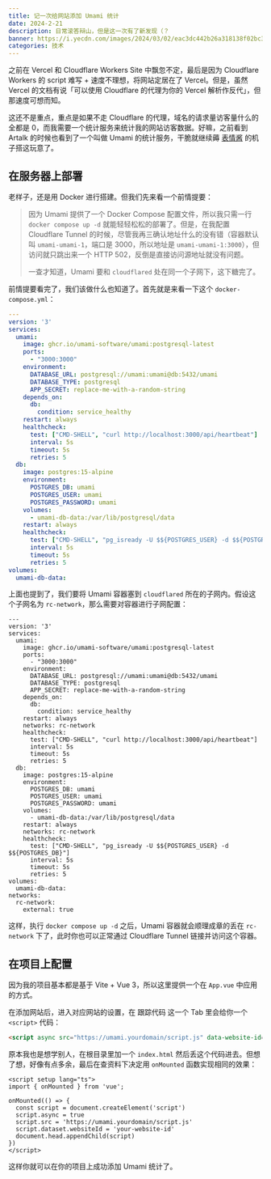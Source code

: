 ```yaml
---
title: 记一次给网站添加 Umami 统计
date: 2024-2-21
description: 日常滚答辩山，但是这一次有了新发现（？
banner: https://i.yecdn.com/images/2024/03/02/eac3dc442b26a318138f02bc3a3583cc.webp
categories: 技术
---
```


之前在 Vercel 和 Cloudflare Workers Site 中飘忽不定，最后是因为 Cloudflare Workers 的 script 难写 + 速度不理想，将网站定居在了 Vercel。但是，虽然 Vercel 的文档有说「可以使用 Cloudflare 的代理为你的 Vercel 解析作反代」，但那速度可想而知。

这还不是重点，重点是如果不走 Cloudflare 的代理，域名的请求量访客量什么的全都是 0，而我需要一个统计服务来统计我的网站访客数据。好嘛，之前看到 Artalk 的时候也看到了一个叫做 Umami 的统计服务，干脆就继续薅 [表情酱](https://flyemoji.moe) 的机子搭这玩意了。

## 在服务器上部署

老样子，还是用 Docker 进行搭建。但我们先来看一个前情提要：

> 因为 Umami 提供了一个 Docker Compose 配置文件，所以我只需一行 `docker compose up -d` 就能轻轻松松的部署了。但是，在我配置 Cloudflare Tunnel 的时候，尽管我再三确认地址什么的没有错（容器默认叫 `umami-umami-1`，端口是 3000，所以地址是 `umami-umami-1:3000`），但访问就只跳出来一个 HTTP 502，反倒是直接访问源地址就没有问题。
>
> 一查才知道，Umami 要和 `cloudflared` 处在同一个子网下，这下糖完了。

前情提要看完了，我们该做什么也知道了。首先就是来看一下这个 `docker-compose.yml`：

```yaml
---
version: '3'
services:
  umami:
    image: ghcr.io/umami-software/umami:postgresql-latest
    ports:
      - "3000:3000"
    environment:
      DATABASE_URL: postgresql://umami:umami@db:5432/umami
      DATABASE_TYPE: postgresql
      APP_SECRET: replace-me-with-a-random-string
    depends_on:
      db:
        condition: service_healthy
    restart: always
    healthcheck:
      test: ["CMD-SHELL", "curl http://localhost:3000/api/heartbeat"]
      interval: 5s
      timeout: 5s
      retries: 5
  db:
    image: postgres:15-alpine
    environment:
      POSTGRES_DB: umami
      POSTGRES_USER: umami
      POSTGRES_PASSWORD: umami
    volumes:
      - umami-db-data:/var/lib/postgresql/data
    restart: always
    healthcheck:
      test: ["CMD-SHELL", "pg_isready -U $${POSTGRES_USER} -d $${POSTGRES_DB}"]
      interval: 5s
      timeout: 5s
      retries: 5
volumes:
  umami-db-data:
```

上面也提到了，我们要将 Umami 容器塞到 `cloudflared` 所在的子网内。假设这个子网名为 `rc-network`，那么需要对容器进行子网配置：

```yaml{16,31,39,40,41}
---
version: '3'
services:
  umami:
    image: ghcr.io/umami-software/umami:postgresql-latest
    ports:
      - "3000:3000"
    environment:
      DATABASE_URL: postgresql://umami:umami@db:5432/umami
      DATABASE_TYPE: postgresql
      APP_SECRET: replace-me-with-a-random-string
    depends_on:
      db:
        condition: service_healthy
    restart: always
    networks: rc-network
    healthcheck:
      test: ["CMD-SHELL", "curl http://localhost:3000/api/heartbeat"]
      interval: 5s
      timeout: 5s
      retries: 5
  db:
    image: postgres:15-alpine
    environment:
      POSTGRES_DB: umami
      POSTGRES_USER: umami
      POSTGRES_PASSWORD: umami
    volumes:
      - umami-db-data:/var/lib/postgresql/data
    restart: always
    networks: rc-network
    healthcheck:
      test: ["CMD-SHELL", "pg_isready -U $${POSTGRES_USER} -d $${POSTGRES_DB}"]
      interval: 5s
      timeout: 5s
      retries: 5
volumes:
  umami-db-data:
networks:
  rc-network:
    external: true
```

这样，执行 `docker compose up -d` 之后，Umami 容器就会顺理成章的丢在 `rc-network` 下了，此时你也可以正常通过 Cloudflare Tunnel 链接并访问这个容器。

## 在项目上配置

因为我的项目基本都是基于 Vite + Vue 3，所以这里提供一个在 `App.vue` 中应用的方式。

在添加网站后，进入对应网站的设置，在 跟踪代码 这一个 Tab 里会给你一个 `<script>` 代码：

```html
<script async src="https://umami.yourdomain/script.js" data-website-id="your-website-id"></script>
```

原本我也是想学别人，在根目录里加一个 `index.html` 然后丢这个代码进去。但想了想，好像有点多余，最后在查资料下决定用 `onMounted` 函数实现相同的效果：

```vue
<script setup lang="ts">
import { onMounted } from 'vue';

onMounted(() => {
  const script = document.createElement('script')
  script.async = true
  script.src = 'https://umami.yourdomain/script.js'
  script.dataset.websiteId = 'your-website-id'
  document.head.appendChild(script)
})
</script>
```

这样你就可以在你的项目上成功添加 Umami 统计了。
